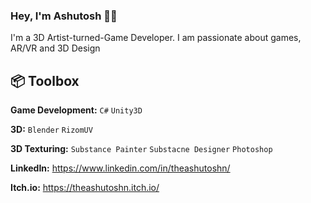### Hey, I'm Ashutosh 👋🏽 

I'm a 3D Artist-turned-Game Developer. I am passionate about games, AR/VR and 3D Design

## 📦 Toolbox

**Game Development:** `C#` `Unity3D`
 
**3D:** `Blender` `RizomUV`

**3D Texturing:** `Substance Painter` `Substacne Designer` `Photoshop` 

**LinkedIn:** https://www.linkedin.com/in/theashutoshn/

**Itch.io:** https://theashutoshn.itch.io/
